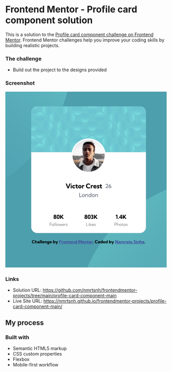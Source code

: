 # Frontend Mentor - Profile card component solution

This is a solution to the [Profile card component challenge on Frontend Mentor](https://www.frontendmentor.io/challenges/profile-card-component-cfArpWshJ). Frontend Mentor challenges help you improve your coding skills by building realistic projects.

### The challenge

- Build out the project to the designs provided

### Screenshot

![Profile card component](./images/screenshot.jpg)

### Links

- Solution URL: https://github.com/nmrtsnh/frontendmentor-projects/tree/main/profile-card-component-main
- Live Site URL: https://nmrtsnh.github.io/frontendmentor-projects/profile-card-component-main/

## My process

### Built with

- Semantic HTML5 markup
- CSS custom properties
- Flexbox
- Mobile-first workflow
